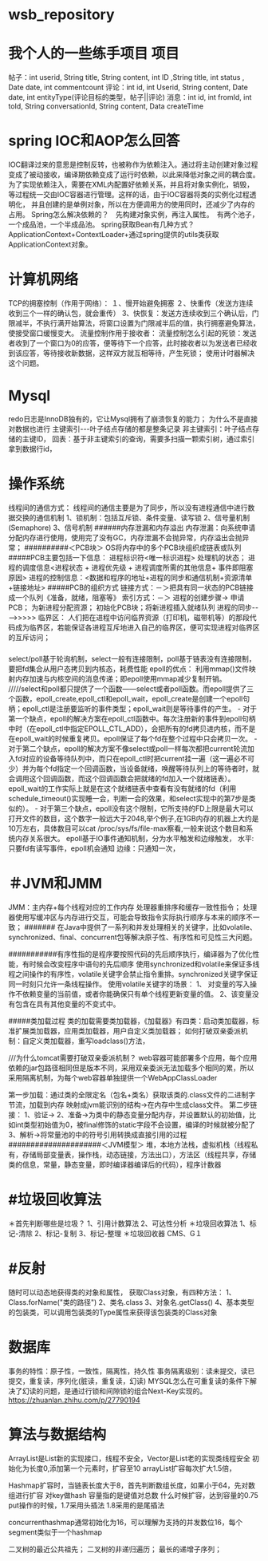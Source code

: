 # wsb_repository
我个人的一些练手项目
项目
===================================
帖子：int userid, String title, String content, int ID ,String title, int status , Date date, int commentcount
评论：int id, int Userid, String content, Date date, int entityType(评论目标的类型，帖子||评论)
消息：int id, int fromId, int toId, String conversationId, String content, Data createTime

spring IOC和AOP怎么回答
===========================================
IOC翻译过来的意思是控制反转，也被称作为依赖注入。通过将主动创建对象过程变成了被动接收，编译期依赖变成了运行时依赖，以此来降低对象之间的耦合度。
为了实现依赖注入，需要在XML内配置好依赖关系，并且将对象实例化，销毁，等过程统一交由IOC容器进行管理。这样的话，由于IOC容器将类的实例化过程透明化，
并且创建的是单例对象，所以在方便调用方的使用同时，还减少了内存的占用。
Spring怎么解决依赖的？　先构建对象实例，再注入属性。　有两个池子，一个成品池，一个半成品池。
spring获取Bean有几种方式？
ApplicationContext+ContextLoader+通过spring提供的utils类获取ApplicationContext对象。




计算机网络
===========================================================
TCP的拥塞控制（作用于网络）：
１、慢开始避免拥塞
２、快重传（发送方连续收到三个一样的确认包，就会重传）
3、快恢复：发送方连续收到三个确认后，门限减半，不执行满开始算法，将窗口设置为门限减半后的值，执行拥塞避免算法，使接受窗口缓慢变大。
流量控制作用于接收者：
流量控制怎么引起的死锁：发送者收到了一个窗口为0的应答，便等待下一个应答，此时接收者以为发送者已经收到该应答，等待接收新数据，这样双方就互相等待，产生死锁；
使用计时器解决这个问题。


Mysql
===================================================================================================================================
redo日志是InnoDB独有的，它让Mysql拥有了崩溃恢复的能力；
为什么不是直接对数据也进行
主键索引---叶子结点存储的都是整条记录
非主键索引：叶子结点存储的主键ID，
回表：基于非主键索引的查询，需要多扫描一颗索引树，通过索引拿到数据行id，





操作系统
==================================================================================================================================
线程间的通信方式：
线程间的通信主要是为了同步，所以没有进程通信中进行数据交换的通信机制
1、锁机制：包括互斥锁、条件变量、读写锁
2、信号量机制(Semaphore)
3、信号机制
######内存泄漏和内存溢出
内存泄漏：向系统申请分配内存进行使用，使用完了没有GC，内存泄漏不会抛异常，内存溢出会抛异常；
##########＜PCB块＞
OS将内存中的多个PCB块组织成链表或队列
#####PCB主要包括一下信息：
进程标识符<唯一标识进程>
处理机的状态；
进程的调度信息<进程状态 + 进程优先级 + 进程调度所需的其他信息+ 事件即阻塞原因>
进程的控制信息：<数据和程序的地址+进程的同步和通信机制+资源清单+链接地址>
#####PCB的组织方式
链接方式：－＞把具有同一状态的PCB链接成一个队列《准备，就绪，阻塞等》
索引方式：－＞
进程的创建步骤-> 
申请PCB； 为新进程分配资源； 初始化PCB块；将新进程插入就绪队列
进程的同步---->>>>>
临界区： 人们把在进程中访问临界资源（打印机，磁带机等）的那段代码成为临界区，若能保证各进程互斥地进入自己的临界区，便可实现进程对临界区的互斥访问；

#####
select/poll基于轮询机制，select一般有连接限制，poll基于链表没有连接限制，要把fd集合从用户态拷贝到内核态，耗费性能
epoll的优点： 利用mmap()文件映射内存加速与内核空间的消息传递；即epoll使用mmap减少复制开销。
/////select和poll都只提供了一个函数——select或者poll函数。而epoll提供了三个函数，epoll_create,epoll_ctl和epoll_wait，epoll_create是创建一个epoll句柄；epoll_ctl是注册要监听的事件类型；epoll_wait则是等待事件的产生。 - 对于第一个缺点，epoll的解决方案在epoll_ctl函数中。每次注册新的事件到epoll句柄中时（在epoll_ctl中指定EPOLL_CTL_ADD），会把所有的fd拷贝进内核，而不是在epoll_wait的时候重复拷贝。epoll保证了每个fd在整个过程中只会拷贝一次。 - 对于第二个缺点，epoll的解决方案不像select或poll一样每次都把current轮流加入fd对应的设备等待队列中，而只在epoll_ctl时把current挂一遍（这一遍必不可少）并为每个fd指定一个回调函数，当设备就绪，唤醒等待队列上的等待者时，就会调用这个回调函数，而这个回调函数会把就绪的fd加入一个就绪链表）。epoll_wait的工作实际上就是在这个就绪链表中查看有没有就绪的fd（利用schedule_timeout()实现睡一会，判断一会的效果，和select实现中的第7步是类似的）。 - 对于第三个缺点，epoll没有这个限制，它所支持的FD上限是最大可以打开文件的数目，这个数字一般远大于2048,举个例子,在1GB内存的机器上大约是10万左右，具体数目可以cat /proc/sys/fs/file-max察看,一般来说这个数目和系统内存关系很大。
epoll基于IO事件通知机制，分为水平触发和边缘触发，
水平: 只要fd有读写事件，epoll机会通知
边缘：只通知一次，


＃JVM和JMM
==================================================================================================================================
JMM：主内存+每个线程对应的工作内存
处理器重排序和缓存一致性指令；
处理器使用写缓冲区与内存进行交互，可能会导致指令实际执行顺序与本来的顺序不一致；
#######
在Java中提供了一系列和并发处理相关的关键字，比如volatile、synchronized、final、concurrent包等解决原子性、有序性和可见性三大问题。

###########有序性指的是程序要按照代码的先后顺序执行，编译器为了优化性能，有时候会改变程序中语句的先后顺序
使用synchronized和volatile来保证多线程之间操作的有序性，volatile关键字会禁止指令重排。synchronized关键字保证同一时刻只允许一条线程操作。
使用volatile关键字的场景：
1、 对变量的写入操作不依赖变量的当前值，或者你能确保只有单个线程更新变量的值。
2、该变量没有包含在具有其他变量的不变式中。

#####类加载过程
类的加载需要类加载器，《加载器》有四类：启动类加载器，标准扩展类加载器，应用类加载器，用户自定义类加载器；
如何打破双亲委派机制：自定义类加载器，重写loadclass()方法，

///为什么tomcat需要打破双亲委派机制？
web容器可能部署多个应用，每个应用依赖的jar包路径相同但是版本不同，采用双亲委派无法加载多个相同的累，所以采用隔离机制，为每个web容器单独提供一个WebAppClassLoader


第一步加载：通过类的全限定名（包名+类名）获取该类的.class文件的二进制字节流，加载到内存
映射成jvm能识别的结构->在内存中生成class文件。
第二步链接：
1、验证->
2、准备->为类中的静态变量分配内存，并设置默认的初始值，比如int类型初始值为0，被final修饰的static字段不会设置，编译的时候就被分配了
3、解析->将常量池的中的符号引用转换成直接引用的过程
#####################＜JVM模型＞
堆，本地方法栈，虚拟机栈（线程私有，存储局部变量表，操作栈，动态链接，方法出口），方法区（线程共享，存储类的信息，常量，静态变量，即时编译器编译后的代码），程序计数器

#垃圾回收算法
=======================================================================
＊首先判断哪些是垃圾？
1、引用计数算法
2、可达性分析
＊垃圾回收算法
1、标记-清除
2、标记-复制
3、标记-整理
＊垃圾回收器
CMS、G１


#反射
================================
随时可以动态地获得类的对象和属性，
获取Class对象，有四种方法：
1、Class.forName("类的路径")
2、类名.class
3、对象名.getClass()
4、基本类型的包装类，可以调用包装类的Type属性来获得该包装类的Class对象




数据库
====================================================================================================================================
事务的特性：原子性，一致性，隔离性，持久性
事务隔离级别：读未提交，读已提交，重复读，序列化(脏读，重复读，幻读)
MYSQL怎么在可重复读的条件下解决了幻读的问题，是通过行锁和间隙锁的组合Next-Key实现的。
https://zhuanlan.zhihu.com/p/27790194


算法与数据结构
========================================================================================================================================
ArrayList是List新的实现接口，线程不安全，Vector是List老的实现类线程安全
初始化为长度0,添加第一个元素时，扩容至10
arrayList扩容每次扩大1.5倍，


Hashmap扩容时，当链表长度大于8，首先判断数组长度，如果小于64，先对数组进行扩容
对key做hash
容量指的是键值对总数
什么时候扩容，达到容量的0.75
put操作的时候，1.7采用头插法
1.8采用的是尾插法


concurrenthashmap通常初始化为16，可以理解为支持的并发数位16，每个segment类似于一个hashmap


二叉树的最近公共祖先；
二叉树的非递归遍历；
最长的递增子序列；



